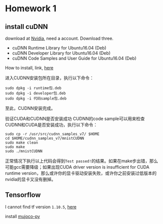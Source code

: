 # Homework 1


## install cuDNN

download at [Nvidia](https://developer.nvidia.com/rdp/cudnn-download), need a account. Download three.

- cuDNN Runtime Library for Ubuntu16.04 (Deb)
- cuDNN Developer Library for Ubuntu16.04 (Deb)
- cuDNN Code Samples and User Guide for Ubuntu16.04 (Deb)

How to install, link, [here](https://blog.csdn.net/m0_37924639/article/details/78785699)


进入CUDNN安装包所在目录，执行以下命令：

```
sudo dpkg -i runtime包.deb
sudo dpkg -i developer包.deb
sudo dpkg -i 代码sample包.deb
```
至此，CUDNN安装完成。

验证CUDA和CUDNN是否安装成功
CUDNN的code sample可以用来检查CUDNN和CUDA是否安装成功，执行以下命令：

```
sudo cp -r /usr/src/cudnn_samples_v7/ $HOME
cd $HOME/cudnn_samples_v7/mnistCUDNN
sudo make clean
sudo make
sudo ./mnistCUDNN
```

正常情况下执行以上代码会得到`Test passed!`的结果。如果在make步出错，那么可能gcc需要降级；如果出现CUDA driver version is insufficient for CUDA runtime version，那么或许你的显卡驱动安装失败，或许你之前安装过低版本的nvidia的显卡又没有删掉。

## Tensorflow

I cannot find tf version `1.10.5`, [here](https://github.com/berkeleydeeprlcourse/homework/issues/31)


install [mujoco-py](https://github.com/openai/mujoco-py)
